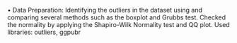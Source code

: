 •	Data Preparation: Identifying the outliers in the dataset using and comparing several methods such as the boxplot and Grubbs test. Checked the normality by applying the Shapiro-Wilk Normality test and QQ plot. Used libraries: outliers, ggpubr
